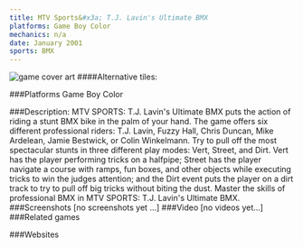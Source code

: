 ```yaml
---
title: MTV Sports&#x3a; T.J. Lavin's Ultimate BMX
platforms: Game Boy Color
mechanics: n/a
date: January 2001
sports: BMX
---
```

![game cover art](//images.igdb.com/igdb/image/upload/t_cover_big/xhrytelazx0uxfebtid6.jpg "Logo Title Text 1")
####Alternative tiles:

###Platforms
Game Boy Color

###Description:
MTV SPORTS: T.J. Lavin's Ultimate BMX puts the action of riding a stunt BMX bike in the palm of your hand. The game offers six different professional riders: T.J. Lavin, Fuzzy Hall, Chris Duncan, Mike Ardelean, Jamie Bestwick, or Colin Winkelmann. Try to pull off the most spectacular stunts in three different play modes: Vert, Street, and Dirt. Vert has the player performing tricks on a halfpipe; Street has the player navigate a course with ramps, fun boxes, and other objects while executing tricks to win the judges attention; and the Dirt event puts the player on a dirt track to try to pull off big tricks without biting the dust. Master the skills of professional BMX in MTV SPORTS: T.J. Lavin's Ultimate BMX.
###Screenshots
[no screenshots yet ...]
###Video
[no videos yet...]
###Related games

###Websites

